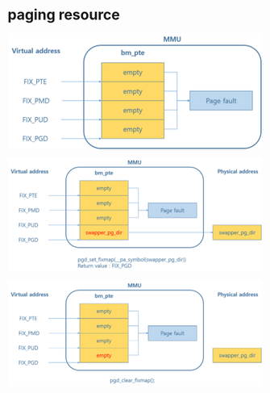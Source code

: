 # paging resource

![](.gitbook/assets/1.png)

![](.gitbook/assets/2.png)

![](.gitbook/assets/3.png)

